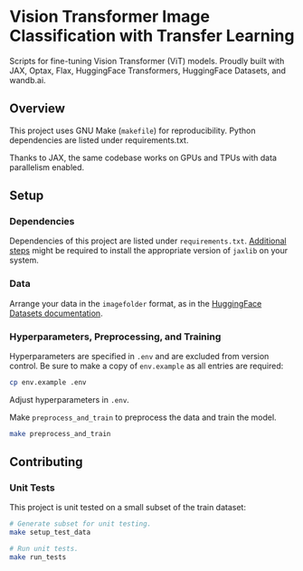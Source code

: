 # Vision Transformer Image Classification with Transfer Learning
Scripts for fine-tuning Vision Transformer (ViT) models.
Proudly built with JAX, Optax, Flax, HuggingFace Transformers, 
HuggingFace Datasets, and wandb.ai.

## Overview
This project uses GNU Make (`makefile`) for reproducibility. 
Python dependencies are listed under requirements.txt.

Thanks to JAX, the same codebase works on GPUs and TPUs with data
parallelism enabled. 

## Setup
### Dependencies
Dependencies of this project are listed under `requirements.txt`.
[Additional steps](https://github.com/google/jax#installation) 
might be required to install the appropriate version of  `jaxlib` on your system. 

### Data 
Arrange your data in the `imagefolder` format, as in the 
[HuggingFace Datasets documentation](https://huggingface.co/docs/datasets/image_load#imagefolder).

### Hyperparameters, Preprocessing, and Training
Hyperparameters are specified in `.env` and are excluded from version control.
Be sure to make a copy of `env.example` as all entries are required:
```bash
cp env.example .env
```

Adjust hyperparameters in `.env`. 

Make `preprocess_and_train` to preprocess the data and train the model.
```bash
make preprocess_and_train
```


## Contributing
### Unit Tests
This project is unit tested on a small subset of the train dataset:
```bash
# Generate subset for unit testing.
make setup_test_data 

# Run unit tests.
make run_tests
```